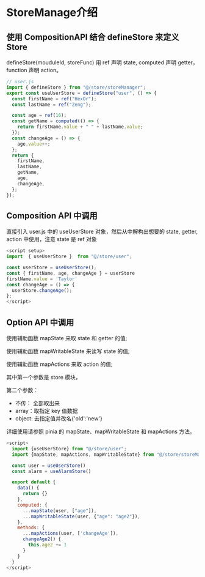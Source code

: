 # StoreManage介绍

## 使用 CompositionAPI 结合 defineStore 来定义 Store

defineStore(mouduleId, storeFunc)
用 ref 声明 state, computed 声明 getter， function 声明 action。

```js
// user.js
import { defineStore } from "@/store/storeManager";
export const useUserStore = defineStore("user", () => {
  const firstName = ref("HexOr");
  const lastName = ref("Zeng");

  const age = ref(16);
  const getName = computed(() => {
    return firstName.value + " " + lastName.value;
  });
  const changeAge = () => {
    age.value++;
  };
  return {
    firstName,
    lastName,
    getName,
    age,
    changeAge,
  };
});
```

## Composition API 中调用

直接引入 user.js 中的 useUserStore 对象，然后从中解构出想要的 state, getter, action 中使用，注意 state 是 ref 对象

```js
<script setup>
import  { useUserStore }  from "@/store/user";

const userStore = useUserStore();
const { firstName, age, changeAge } = userStore
firstName.value = 'Taylor'
const changeAge = () => {
  userStore.changeAge();
};
</script>
```

## Option API 中调用

使用辅助函数 mapState 来取 state 和 getter 的值;

使用辅助函数 mapWritableState 来读写 state 的值;

使用辅助函数 mapActions 来取 action 的值;

其中第一个参数是 store 模块，

第二个参数：

- 不传： 全部取出来
- array：取指定 key 值数据
- object: 去指定值并改名{'old':'new'}

详细使用请参照 pinia 的 mapState、mapWritableState 和 mapActions 方法。

```js
<script>
  import {useUserStore} from "@/store/user";
  import {mapState, mapActions, mapWritableState} from "@/store/storeManager";

  const user = useUserStore()
  const alarm = useAlarmStore()

  export default {
    data() {
      return {}
    },
    computed: {
      ...mapState(user, ["age"]),
      ...mapWritableState(user, {"age": "age2"}),
    },
    methods: {
      ...mapActions(user, ['changeAge']),
      changeAge2() {
        this.age2 += 1
      }
    }
  }
</script>
```
